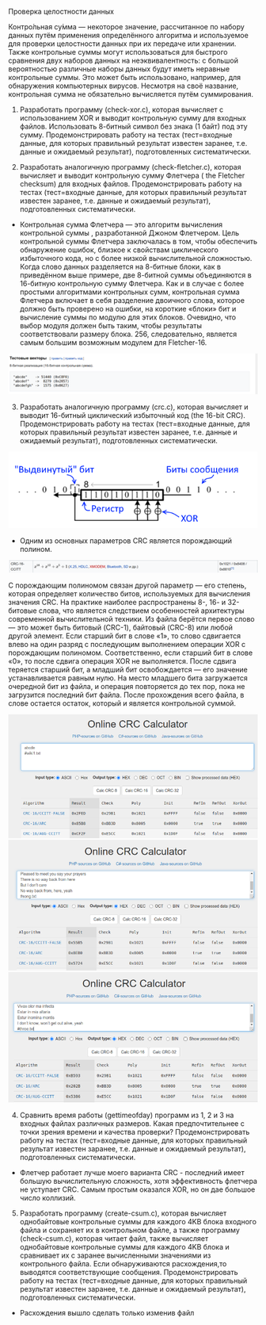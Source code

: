 Проверка целостности данных

Контро́льная су́мма — некоторое значение, рассчитанное по набору данных путём применения определённого алгоритма и используемое для проверки целостности данных при их передаче или хранении. Также контрольные суммы могут использоваться для быстрого сравнения двух наборов данных на неэквивалентность: с большой вероятностью различные наборы данных будут иметь неравные контрольные суммы. Это может быть использовано, например, для обнаружения компьютерных вирусов. Несмотря на своё название, контрольная сумма не обязательно вычисляется путём суммирования.

1. Разработать программу (check-xor.c), которая вычисляет с использованием XOR и выводит контрольную сумму для входных файлов. 
Использовать 8-битный символ без знака (1 байт) под эту сумму. 
Продемонстрировать работу на тестах (тест=входные данные, для которых правильный результат известен заранее, т.е. данные и ожидаемый результат), подготовленных систематически.


2. Разработать аналогичную программу (check-fletcher.c), которая вычисляет и выводит контрольную сумму Флетчера ( the Fletcher checksum) для входных файлов. 
Продемонстрировать работу на тестах (тест=входные данные, для которых правильный результат известен заранее, т.е. данные и ожидаемый результат), подготовленных систематически.

- Контрольная сумма Флетчера — это алгоритм вычисления контрольной суммы
, разработанной Джоном Флетчером. Цель контрольной суммы Флетчера заключалась в том, чтобы обеспечить обнаружение ошибок,
близкое к свойствам циклического избыточного кода, но с более низкой вычислительной сложностью.
Когда слово данных разделяется на 8-битные блоки, как в приведённом выше примере, две 8-битной суммы объединяются в 16-битную контрольную сумму Флетчера.
Как и в случае с более простыми алгоритмами контрольных сумм, контрольная сумма Флетчера включает в себя разделение двоичного слова, которое должно быть проверено на ошибки, на короткие «блоки» бит и вычисление суммы по модулю для этих блоков. 
Очевидно, что выбор модуля должен быть таким, чтобы результаты соответствовали размеру блока. 256, следовательно, является самым большим возможным модулем для Fletcher-16. 

![Иллюстрация](https://github.com/sergeevaevi/Operating-Systems/raw/master/image/test_fl.png)

3. Разработать аналогичную программу (crc.c), которая вычисляет и выводит 16-битный циклический избыточный код (the 16-bit CRC).
Продемонстрировать работу на тестах (тест=входные данные, для которых правильный результат известен заранее, т.е. данные и ожидаемый результат), подготовленных систематически.

![Иллюстрация](https://github.com/sergeevaevi/Operating-Systems/raw/master/image/crc.png) 

- Одним из основных параметров CRC является порождающий полином.

![Иллюстрация](https://github.com/sergeevaevi/Operating-Systems/raw/master/image/ccitt.png)

С порождающим полиномом связан другой параметр — его степень, которая определяет количество битов, используемых для вычисления значения CRC. На практике наиболее распространены 8-, 16- и 32-битовые слова, что является следствием особенностей архитектуры современной вычислительной техники.
 Из файла берётся первое слово — это может быть битовый (CRC-1), байтовый (CRC-8) или любой другой элемент. Если старший бит в слове «1», то слово сдвигается влево на один разряд с последующим выполнением операции XOR c порождающим полиномом. Соответственно, если старший бит в слове «0», то после сдвига операция XOR не выполняется. После сдвига теряется старший бит, а младший бит освобождается — его значение устанавливается равным нулю. На место младшего бита загружается очередной бит из файла, и операция повторяется до тех пор, пока не загрузится последний бит файла. После прохождения всего файла, в слове остается остаток, который и является контрольной суммой.

![Иллюстрация](https://github.com/sergeevaevi/Operating-Systems/raw/master/image/crc1.png)
![Иллюстрация](https://github.com/sergeevaevi/Operating-Systems/raw/master/image/crc2.png)
![Иллюстрация](https://github.com/sergeevaevi/Operating-Systems/raw/master/image/crc3.png)

4. Сравнить время работы (gettimeofday) программ из 1, 2 и 3 на входных файлах различных размеров.
Какая предпочтительнее с точки зрения времени и качества проверки?
Продемонстрировать работу на тестах (тест=входные данные, для которых правильный результат известен заранее, т.е. данные и ожидаемый результат), подготовленных систематически.
- Флетчер работает лучше моего варианта CRC - последний имеет большую вычислительную сложность, хотя эффективность флетчера не уступает CRC. Самым простым оказался XOR, но он дае большое число коллизий.

5. Разработать программу (create-csum.c), которая вычисляет однобайтовые контрольные суммы для каждого 4KB блока входного файла и сохраняет их в контрольном файле,
а также программу (check-csum.c), которая читает файл, также вычисляет однобайтовые контрольные суммы для каждого 4KB блока и сравнивает их с заранее вычисленными значениями из контрольного файла. 
Если обнаруживаются расхождения,то выводятся соответствующие сообщения. 
Продемонстрировать работу на тестах (тест=входные данные, для которых правильный результат известен заранее, т.е. данные и ожидаемый результат), подготовленных систематически.
- Расхождения вышло сделать только изменив файл

